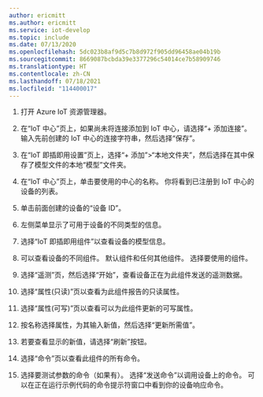 ```yaml
---
author: ericmitt
ms.author: ericmitt
ms.service: iot-develop
ms.topic: include
ms.date: 07/13/2020
ms.openlocfilehash: 5dc023b8af9d5c7b8d972f905dd96458ae04b19b
ms.sourcegitcommit: 8669087bcbda39e3377296c54014ce7b58909746
ms.translationtype: HT
ms.contentlocale: zh-CN
ms.lasthandoff: 07/18/2021
ms.locfileid: "114400017"
---
```

1. 打开 Azure IoT 资源管理器。

1. 在“IoT 中心”页上，如果尚未将连接添加到 IoT 中心，请选择“+ 添加连接”。 输入先前创建的 IoT 中心的连接字符串，然后选择“保存”。

1. 在“IoT 即插即用设置”页上，选择“+ 添加”>“本地文件夹”，然后选择在其中保存了模型文件的本地“模型”文件夹。

1. 在“IoT 中心”页上，单击要使用的中心的名称。 你将看到已注册到 IoT 中心的设备的列表。

1. 单击前面创建的设备的“设备 ID”。

1. 左侧菜单显示了可用于设备的不同类型的信息。

1. 选择“IoT 即插即用组件”以查看设备的模型信息。

1. 可以查看设备的不同组件。 默认组件和任何其他组件。 选择要使用的组件。

1. 选择“遥测”页，然后选择“开始”，查看设备正在为此组件发送的遥测数据。

1. 选择“属性(只读)”页以查看为此组件报告的只读属性。

1. 选择“属性(可写)”页以查看可以为此组件更新的可写属性。

1. 按名称选择属性，为其输入新值，然后选择“更新所需值”。

1. 若要查看显示的新值，请选择“刷新”按钮。

1. 选择“命令”页以查看此组件的所有命令。

1. 选择要测试参数的命令（如果有）。 选择“发送命令”以调用设备上的命令。 可以在正在运行示例代码的命令提示符窗口中看到你的设备响应命令。
